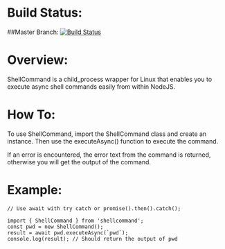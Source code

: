 # Build Status:

##Master Branch:
[![Build Status](https://travis-ci.org/daveabes/shellcommand.svg?branch=master)](https://travis-ci.org/daveabes/shellcommand)

# Overview:

ShellCommand is a child_process wrapper for Linux that enables you to execute async shell commands easily from within NodeJS.

# How To:

To use ShellCommand, import the ShellCommand class and create an instance.
Then use the executeAsync() function to execute the command.

If an error is encountered, the error text from the command is returned, otherwise
you will get the output of the command.

# Example:

```
// Use await with try catch or promise().then().catch();

import { ShellCommand } from 'shellcommand';
const pwd = new ShellCommand();
result = await pwd.executeAsync(`pwd`);
console.log(result); // Should return the output of pwd
```
